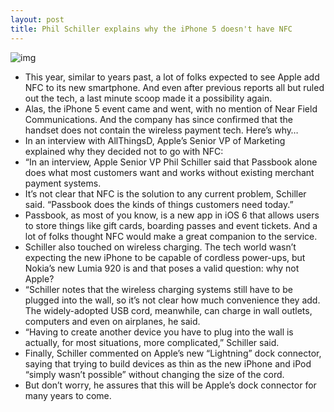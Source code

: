 ```yaml
---
layout: post
title: Phil Schiller explains why the iPhone 5 doesn't have NFC
---
```

![img](http://media.idownloadblog.com/wp-content/uploads/2012/09/iPhone-5-lightning-e1347471745189.jpg)
* This year, similar to years past, a lot of folks expected to see Apple add NFC to its new smartphone. And even after previous reports all but ruled out the tech, a last minute scoop made it a possibility again.
* Alas, the iPhone 5 event came and went, with no mention of Near Field Communications. And the company has since confirmed that the handset does not contain the wireless payment tech. Here’s why…
* In an interview with AllThingsD, Apple’s Senior VP of Marketing explained why they decided not to go with NFC:
* “In an interview, Apple Senior VP Phil Schiller said that Passbook alone does what most customers want and works without existing merchant payment systems.
* It’s not clear that NFC is the solution to any current problem, Schiller said. “Passbook does the kinds of things customers need today.”
* Passbook, as most of you know, is a new app in iOS 6 that allows users to store things like gift cards, boarding passes and event tickets. And a lot of folks thought NFC would make a great companion to the service.
* Schiller also touched on wireless charging. The tech world wasn’t expecting the new iPhone to be capable of cordless power-ups, but Nokia’s new Lumia 920 is and that poses a valid question: why not Apple?
* “Schiller notes that the wireless charging systems still have to be plugged into the wall, so it’s not clear how much convenience they add. The widely-adopted USB cord, meanwhile, can charge in wall outlets, computers and even on airplanes, he said.
* “Having to create another device you have to plug into the wall is actually, for most situations, more complicated,” Schiller said.
* Finally, Schiller commented on Apple’s new “Lightning” dock connector, saying that trying to build devices as thin as the new iPhone and iPod “simply wasn’t possible” without changing the size of the cord.
* But don’t worry, he assures that this will be Apple’s dock connector for many years to come.

